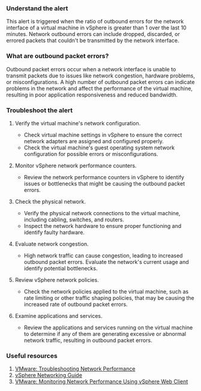 ### Understand the alert

This alert is triggered when the ratio of outbound errors for the network interface of a virtual machine in vSphere is greater than 1 over the last 10 minutes. Network outbound errors can include dropped, discarded, or errored packets that couldn't be transmitted by the network interface.

### What are outbound packet errors?

Outbound packet errors occur when a network interface is unable to transmit packets due to issues like network congestion, hardware problems, or misconfigurations. A high number of outbound packet errors can indicate problems in the network and affect the performance of the virtual machine, resulting in poor application responsiveness and reduced bandwidth.

### Troubleshoot the alert

1. Verify the virtual machine's network configuration.
   - Check virtual machine settings in vSphere to ensure the correct network adapters are assigned and configured properly.
   - Check the virtual machine's guest operating system network configuration for possible errors or misconfigurations.

2. Monitor vSphere network performance counters.
   - Review the network performance counters in vSphere to identify issues or bottlenecks that might be causing the outbound packet errors.

3. Check the physical network.
   - Verify the physical network connections to the virtual machine, including cabling, switches, and routers.
   - Inspect the network hardware to ensure proper functioning and identify faulty hardware.

4. Evaluate network congestion.
   - High network traffic can cause congestion, leading to increased outbound packet errors. Evaluate the network's current usage and identify potential bottlenecks.
   
5. Review vSphere network policies.
   - Check the network policies applied to the virtual machine, such as rate limiting or other traffic shaping policies, that may be causing the increased rate of outbound packet errors.

6. Examine applications and services.
   - Review the applications and services running on the virtual machine to determine if any of them are generating excessive or abnormal network traffic, resulting in outbound packet errors.

### Useful resources

1. [VMware: Troubleshooting Network Performance](https://www.vmware.com/support/ws5/doc/ws_performance_network.html)
2. [vSphere Networking Guide](https://docs.vmware.com/en/VMware-vSphere/7.0/vsphere-esxi-vcenter-server-70-networking-guide.pdf)
3. [VMware: Monitoring Network Performance Using vSphere Web Client](https://kb.vmware.com/s/article/1004099)

